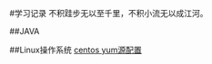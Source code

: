 #学习记录
不积跬步无以至千里，不积小流无以成江河。

##JAVA

##Linux操作系统
[centos yum源配置](https://github.com/zhaoguangnan/note/blob/master/centosYum%E6%BA%90.md "centos yum源配置")
